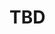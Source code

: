 # TBD

<!---
[Twitter](https://twitter.com/_Knight_Breaker)

SAC Code <sup>[1]</sup>: `KBFNGG`

---
 
<sub>[1] In connection with Epic Games’ Support-A-Creator Program, I may receive a commission from certain in-game purchases.</sub>
--->

<!---
KnightBreaker/KnightBreaker is a ✨ special ✨ repository because its `README.md` (this file) appears on your GitHub profile.
You can click the Preview link to take a look at your changes.
--->
